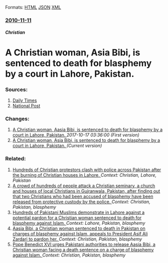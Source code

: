
Formats: [HTML](/news/2010/11/11/a-christian-woman-asia-bibi-is-sentenced-to-death-for-blasphemy-by-a-court-in-lahore-pakistan.html)  [JSON](/news/2010/11/11/a-christian-woman-asia-bibi-is-sentenced-to-death-for-blasphemy-by-a-court-in-lahore-pakistan.json)  [XML](/news/2010/11/11/a-christian-woman-asia-bibi-is-sentenced-to-death-for-blasphemy-by-a-court-in-lahore-pakistan.xml)  

### [2010-11-11](/news/2010/11/11/index.md)

##### Christian
# A Christian woman, Asia Bibi, is sentenced to death for blasphemy by a court in Lahore, Pakistan. 




### Sources:

1. [Daily Times](http://www.dailytimes.com.pk/default.asp?page=2010\11\12\story_12-11-2010_pg1_4)
2. [National Post](http://www.nationalpost.com/news/world/Christian+woman+sentenced+death+blasphemy+Pakistan/3816025/story.html)

### Changes:

1. [A Christian woman, Aasia Bibi, is sentenced to death for blasphemy by a court in Lahore, Pakistan. ](/news/2010/11/11/a-christian-woman-aasia-bibi-is-sentenced-to-death-for-blasphemy-by-a-court-in-lahore-pakistan.md) _2017-10-17 03:36:00 (First version)_
1. [A Christian woman, Asia Bibi, is sentenced to death for blasphemy by a court in Lahore, Pakistan. ](/news/2010/11/11/a-christian-woman-asia-bibi-is-sentenced-to-death-for-blasphemy-by-a-court-in-lahore-pakistan.md) _(Current version)_

### Related:

1. [Hundreds of Christian protestors clash with police across Pakistan after the burning of Christian houses in Lahore. ](/news/2013/03/10/hundreds-of-christian-protestors-clash-with-police-across-pakistan-after-the-burning-of-christian-houses-in-lahore.md) _Context: Christian, Lahore, Pakistan_
2. [A crowd of hundreds of people attack a Christian seminary, a church and houses of local Christians in Gujranwala, Pakistan, after finding out that two Christians who had been accused of blasphemy have been released from protective custody by the police. ](/news/2011/05/1/a-crowd-of-hundreds-of-people-attack-a-christian-seminary-a-church-and-houses-of-local-christians-in-gujranwala-pakistan-after-finding-ou.md) _Context: Christian, Pakistan, blasphemy_
3. [Hundreds of Pakistani Muslims demonstrate in Lahore against a potential pardon for a Christian woman sentenced to death for blasphemy against Islam. ](/news/2010/11/27/hundreds-of-pakistani-muslims-demonstrate-in-lahore-against-a-potential-pardon-for-a-christian-woman-sentenced-to-death-for-blasphemy-agains.md) _Context: Lahore, Pakistan, blasphemy_
4. [Aasia Bibi, a Christian woman sentenced to death in Pakistan on charges of blasphemy against Islam, appeals to President Asif Ali Zardari to pardon her. ](/news/2010/11/21/aasia-bibi-a-christian-woman-sentenced-to-death-in-pakistan-on-charges-of-blasphemy-against-islam-appeals-to-president-asif-ali-zardari-to.md) _Context: Christian, Pakistan, blasphemy_
5. [Pope Benedict XVI urges Pakistani authorities to release Aasia Bibi, a Christian woman facing a death sentence on a charge of blasphemy against Islam. ](/news/2010/11/20/pope-benedict-xvi-urges-pakistani-authorities-to-release-aasia-bibi-a-christian-woman-facing-a-death-sentence-on-a-charge-of-blasphemy-agai.md) _Context: Christian, Pakistan, blasphemy_
